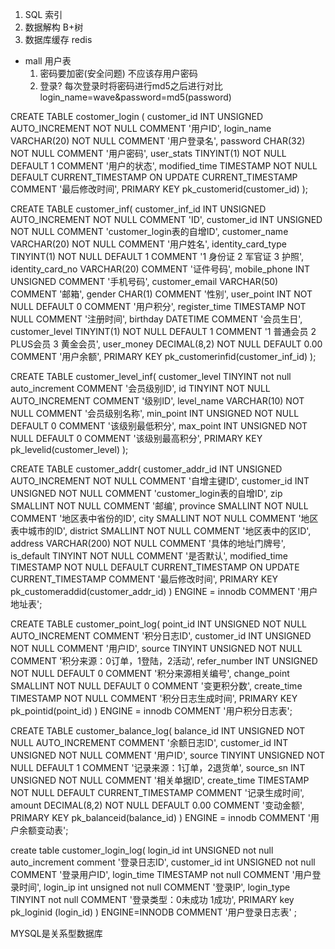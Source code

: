 1. SQL 索引
2. 数据解构 B+树
3. 数据库缓存 redis

- mall
    用户表 
    1. 密码要加密(安全问题) 不应该存用户密码
    2. 登录? 每次登录时将密码进行md5之后进行对比 login_name=wave&password=md5(password)


CREATE TABLE costomer_login (
  customer_id INT UNSIGNED AUTO_INCREMENT NOT NULL COMMENT '用户ID',
  login_name VARCHAR(20) NOT NULL COMMENT '用户登录名',
  password CHAR(32) NOT NULL COMMENT '用户密码',
  user_stats TINYINT(1) NOT NULL DEFAULT 1 COMMENT '用户的状态',
  modified_time TIMESTAMP NOT NULL DEFAULT CURRENT_TIMESTAMP ON UPDATE CURRENT_TIMESTAMP COMMENT '最后修改时间',
  PRIMARY KEY pk_customerid(customer_id)
);

CREATE TABLE customer_inf(
    customer_inf_id INT UNSIGNED AUTO_INCREMENT NOT NULL COMMENT 'ID',
    customer_id INT UNSIGNED NOT NULL COMMENT 'customer_login表的自增ID',
    customer_name VARCHAR(20) NOT NULL COMMENT '用户姓名',
    identity_card_type TINYINT(1) NOT NULL DEFAULT 1 COMMENT '1 身份证 2 军官证 3 护照',
    identity_card_no VARCHAR(20) COMMENT '证件号码',
    mobile_phone INT UNSIGNED COMMENT '手机号码',
    customer_email VARCHAR(50) COMMENT '邮箱',
    gender CHAR(1) COMMENT '性别',
    user_point INT NOT NULL DEFAULT 0 COMMENT '用户积分',
    register_time TIMESTAMP NOT NULL COMMENT '注册时间',
    birthday DATETIME COMMENT '会员生日',
    customer_level TINYINT(1) NOT NULL DEFAULT 1 COMMENT '1 普通会员 2 PLUS会员 3 黄金会员',
    user_money DECIMAL(8,2) NOT NULL DEFAULT 0.00 COMMENT '用户余额',
    PRIMARY KEY pk_customerinfid(customer_inf_id)
);

CREATE TABLE customer_level_inf(
    customer_level TINYINT not null auto_increment COMMENT '会员级别ID',
    id TINYINT NOT NULL AUTO_INCREMENT COMMENT '级别ID',
    level_name VARCHAR(10) NOT NULL COMMENT '会员级别名称',
    min_point INT UNSIGNED NOT NULL DEFAULT 0 COMMENT '该级别最低积分',
    max_point INT UNSIGNED NOT NULL DEFAULT 0 COMMENT '该级别最高积分',
    PRIMARY KEY pk_levelid(customer_level)
);

CREATE TABLE customer_addr(
  customer_addr_id INT UNSIGNED AUTO_INCREMENT NOT NULL COMMENT '自增主键ID',
  customer_id INT UNSIGNED NOT NULL COMMENT 'customer_login表的自增ID',
  zip SMALLINT NOT NULL COMMENT '邮编',
  province SMALLINT NOT NULL COMMENT '地区表中省份的ID',
  city SMALLINT NOT NULL COMMENT '地区表中城市的ID',
  district SMALLINT NOT NULL COMMENT '地区表中的区ID',
  address VARCHAR(200) NOT NULL COMMENT '具体的地址门牌号',
  is_default TINYINT NOT NULL COMMENT '是否默认',
  modified_time TIMESTAMP NOT NULL DEFAULT CURRENT_TIMESTAMP ON UPDATE CURRENT_TIMESTAMP COMMENT '最后修改时间',
  PRIMARY KEY pk_customeraddid(customer_addr_id)
) ENGINE = innodb COMMENT '用户地址表';

CREATE TABLE customer_point_log(
  point_id INT UNSIGNED NOT NULL AUTO_INCREMENT COMMENT '积分日志ID',
  customer_id INT UNSIGNED NOT NULL COMMENT '用户ID',
  source TINYINT UNSIGNED NOT NULL COMMENT '积分来源：0订单，1登陆，2活动',
  refer_number INT UNSIGNED NOT NULL DEFAULT 0 COMMENT '积分来源相关编号',
  change_point SMALLINT NOT NULL DEFAULT 0 COMMENT '变更积分数',
  create_time TIMESTAMP NOT NULL COMMENT '积分日志生成时间',
  PRIMARY KEY pk_pointid(point_id)
) ENGINE = innodb COMMENT '用户积分日志表';

CREATE TABLE customer_balance_log(
  balance_id INT UNSIGNED NOT NULL AUTO_INCREMENT COMMENT '余额日志ID',
  customer_id INT UNSIGNED NOT NULL COMMENT '用户ID',
  source TINYINT UNSIGNED NOT NULL DEFAULT 1 COMMENT '记录来源：1订单，2退货单',
  source_sn INT UNSIGNED NOT NULL COMMENT '相关单据ID',
  create_time TIMESTAMP NOT NULL DEFAULT CURRENT_TIMESTAMP COMMENT '记录生成时间',
  amount DECIMAL(8,2) NOT NULL DEFAULT 0.00 COMMENT '变动金额',
  PRIMARY KEY pk_balanceid(balance_id)
) ENGINE = innodb COMMENT '用户余额变动表';

create table customer_login_log(
 login_id int UNSIGNED not null auto_increment comment '登录日志ID',
 customer_id int UNSIGNED not null COMMENT '登录用户ID',
 login_time TIMESTAMP not null COMMENT '用户登录时间', 
 login_ip int unsigned not null COMMENT '登录IP', 
 login_type TINYINT not null COMMENT '登录类型：0未成功 1成功',
 PRIMARY key pk_loginid (login_id)
) ENGINE=INNODB COMMENT '用户登录日志表'
;

MYSQL是关系型数据库